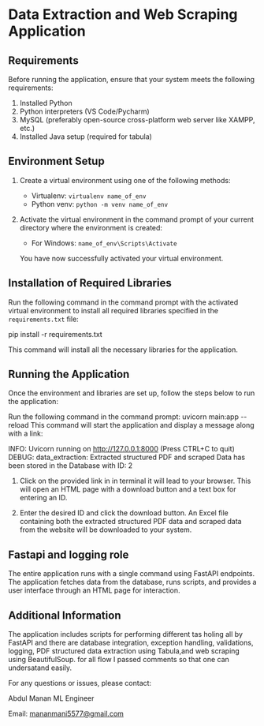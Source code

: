 # Data Extraction and Web Scraping Application

## Requirements

Before running the application, ensure that your system meets the following requirements:

1. Installed Python
2. Python interpreters (VS Code/Pycharm)
3. MySQL (preferably open-source cross-platform web server like XAMPP, etc.)
4. Installed Java setup (required for tabula)

## Environment Setup

1. Create a virtual environment using one of the following methods:
   - Virtualenv: `virtualenv name_of_env`
   - Python venv: `python -m venv name_of_env`

2. Activate the virtual environment in the command prompt of your current directory where the environment is created:
   - For Windows: `name_of_env\Scripts\Activate`

   You have now successfully activated your virtual environment.

## Installation of Required Libraries

Run the following command in the command prompt with the activated virtual environment to install all required libraries specified in the `requirements.txt` file:


pip install -r requirements.txt

This command will install all the necessary libraries for the application.

## Running the Application

Once the environment and libraries are set up, follow the steps below to run the application:

Run the following command in the command prompt:
uvicorn main:app --reload
This command will start the application and display a message along with a link:

INFO: Uvicorn running on http://127.0.0.1:8000 (Press CTRL+C to quit)
DEBUG: data_extraction: Extracted structured PDF and scraped Data has been stored in the Database with ID: 2 

1.  Click on the provided link in in terminal it will lead to your browser. This will open an HTML page with a download button and a text box for entering an ID.

2.  Enter the desired ID and click the download button. An Excel file containing both the extracted structured PDF data and scraped data from
   the website will be downloaded to your system.


## Fastapi and logging role

The entire application runs with a single command using FastAPI endpoints. 
The application fetches data from the database, runs scripts, and provides a user interface through an HTML page for interaction.  
## Additional Information
The application includes scripts for performing different tas holing all by FastAPI and there are database integration, exception handling, validations, logging, 
PDF structured data extraction using Tabula,and web scraping using BeautifulSoup. for all flow I passed comments so that one can undersatand easily.

For any questions or issues, please contact:

Abdul Manan
ML Engineer

Email: mananmani5577@gmail.com
